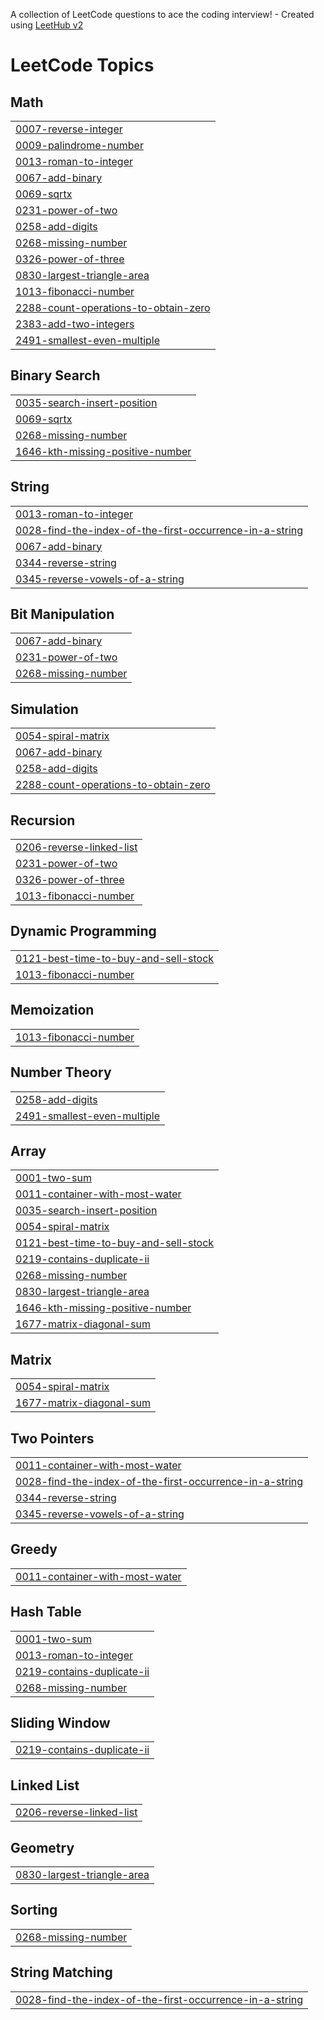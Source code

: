 A collection of LeetCode questions to ace the coding interview! - Created using [LeetHub v2](https://github.com/arunbhardwaj/LeetHub-2.0)
<!---LeetCode Topics Start-->
# LeetCode Topics
## Math
|  |
| ------- |
| [0007-reverse-integer](https://github.com/Viveksahoo-svg/DSA/tree/master/0007-reverse-integer) |
| [0009-palindrome-number](https://github.com/Viveksahoo-svg/DSA/tree/master/0009-palindrome-number) |
| [0013-roman-to-integer](https://github.com/Viveksahoo-svg/DSA/tree/master/0013-roman-to-integer) |
| [0067-add-binary](https://github.com/Viveksahoo-svg/DSA/tree/master/0067-add-binary) |
| [0069-sqrtx](https://github.com/Viveksahoo-svg/DSA/tree/master/0069-sqrtx) |
| [0231-power-of-two](https://github.com/Viveksahoo-svg/DSA/tree/master/0231-power-of-two) |
| [0258-add-digits](https://github.com/Viveksahoo-svg/DSA/tree/master/0258-add-digits) |
| [0268-missing-number](https://github.com/Viveksahoo-svg/DSA/tree/master/0268-missing-number) |
| [0326-power-of-three](https://github.com/Viveksahoo-svg/DSA/tree/master/0326-power-of-three) |
| [0830-largest-triangle-area](https://github.com/Viveksahoo-svg/DSA/tree/master/0830-largest-triangle-area) |
| [1013-fibonacci-number](https://github.com/Viveksahoo-svg/DSA/tree/master/1013-fibonacci-number) |
| [2288-count-operations-to-obtain-zero](https://github.com/Viveksahoo-svg/DSA/tree/master/2288-count-operations-to-obtain-zero) |
| [2383-add-two-integers](https://github.com/Viveksahoo-svg/DSA/tree/master/2383-add-two-integers) |
| [2491-smallest-even-multiple](https://github.com/Viveksahoo-svg/DSA/tree/master/2491-smallest-even-multiple) |
## Binary Search
|  |
| ------- |
| [0035-search-insert-position](https://github.com/Viveksahoo-svg/DSA/tree/master/0035-search-insert-position) |
| [0069-sqrtx](https://github.com/Viveksahoo-svg/DSA/tree/master/0069-sqrtx) |
| [0268-missing-number](https://github.com/Viveksahoo-svg/DSA/tree/master/0268-missing-number) |
| [1646-kth-missing-positive-number](https://github.com/Viveksahoo-svg/DSA/tree/master/1646-kth-missing-positive-number) |
## String
|  |
| ------- |
| [0013-roman-to-integer](https://github.com/Viveksahoo-svg/DSA/tree/master/0013-roman-to-integer) |
| [0028-find-the-index-of-the-first-occurrence-in-a-string](https://github.com/Viveksahoo-svg/DSA/tree/master/0028-find-the-index-of-the-first-occurrence-in-a-string) |
| [0067-add-binary](https://github.com/Viveksahoo-svg/DSA/tree/master/0067-add-binary) |
| [0344-reverse-string](https://github.com/Viveksahoo-svg/DSA/tree/master/0344-reverse-string) |
| [0345-reverse-vowels-of-a-string](https://github.com/Viveksahoo-svg/DSA/tree/master/0345-reverse-vowels-of-a-string) |
## Bit Manipulation
|  |
| ------- |
| [0067-add-binary](https://github.com/Viveksahoo-svg/DSA/tree/master/0067-add-binary) |
| [0231-power-of-two](https://github.com/Viveksahoo-svg/DSA/tree/master/0231-power-of-two) |
| [0268-missing-number](https://github.com/Viveksahoo-svg/DSA/tree/master/0268-missing-number) |
## Simulation
|  |
| ------- |
| [0054-spiral-matrix](https://github.com/Viveksahoo-svg/DSA/tree/master/0054-spiral-matrix) |
| [0067-add-binary](https://github.com/Viveksahoo-svg/DSA/tree/master/0067-add-binary) |
| [0258-add-digits](https://github.com/Viveksahoo-svg/DSA/tree/master/0258-add-digits) |
| [2288-count-operations-to-obtain-zero](https://github.com/Viveksahoo-svg/DSA/tree/master/2288-count-operations-to-obtain-zero) |
## Recursion
|  |
| ------- |
| [0206-reverse-linked-list](https://github.com/Viveksahoo-svg/DSA/tree/master/0206-reverse-linked-list) |
| [0231-power-of-two](https://github.com/Viveksahoo-svg/DSA/tree/master/0231-power-of-two) |
| [0326-power-of-three](https://github.com/Viveksahoo-svg/DSA/tree/master/0326-power-of-three) |
| [1013-fibonacci-number](https://github.com/Viveksahoo-svg/DSA/tree/master/1013-fibonacci-number) |
## Dynamic Programming
|  |
| ------- |
| [0121-best-time-to-buy-and-sell-stock](https://github.com/Viveksahoo-svg/DSA/tree/master/0121-best-time-to-buy-and-sell-stock) |
| [1013-fibonacci-number](https://github.com/Viveksahoo-svg/DSA/tree/master/1013-fibonacci-number) |
## Memoization
|  |
| ------- |
| [1013-fibonacci-number](https://github.com/Viveksahoo-svg/DSA/tree/master/1013-fibonacci-number) |
## Number Theory
|  |
| ------- |
| [0258-add-digits](https://github.com/Viveksahoo-svg/DSA/tree/master/0258-add-digits) |
| [2491-smallest-even-multiple](https://github.com/Viveksahoo-svg/DSA/tree/master/2491-smallest-even-multiple) |
## Array
|  |
| ------- |
| [0001-two-sum](https://github.com/Viveksahoo-svg/DSA/tree/master/0001-two-sum) |
| [0011-container-with-most-water](https://github.com/Viveksahoo-svg/DSA/tree/master/0011-container-with-most-water) |
| [0035-search-insert-position](https://github.com/Viveksahoo-svg/DSA/tree/master/0035-search-insert-position) |
| [0054-spiral-matrix](https://github.com/Viveksahoo-svg/DSA/tree/master/0054-spiral-matrix) |
| [0121-best-time-to-buy-and-sell-stock](https://github.com/Viveksahoo-svg/DSA/tree/master/0121-best-time-to-buy-and-sell-stock) |
| [0219-contains-duplicate-ii](https://github.com/Viveksahoo-svg/DSA/tree/master/0219-contains-duplicate-ii) |
| [0268-missing-number](https://github.com/Viveksahoo-svg/DSA/tree/master/0268-missing-number) |
| [0830-largest-triangle-area](https://github.com/Viveksahoo-svg/DSA/tree/master/0830-largest-triangle-area) |
| [1646-kth-missing-positive-number](https://github.com/Viveksahoo-svg/DSA/tree/master/1646-kth-missing-positive-number) |
| [1677-matrix-diagonal-sum](https://github.com/Viveksahoo-svg/DSA/tree/master/1677-matrix-diagonal-sum) |
## Matrix
|  |
| ------- |
| [0054-spiral-matrix](https://github.com/Viveksahoo-svg/DSA/tree/master/0054-spiral-matrix) |
| [1677-matrix-diagonal-sum](https://github.com/Viveksahoo-svg/DSA/tree/master/1677-matrix-diagonal-sum) |
## Two Pointers
|  |
| ------- |
| [0011-container-with-most-water](https://github.com/Viveksahoo-svg/DSA/tree/master/0011-container-with-most-water) |
| [0028-find-the-index-of-the-first-occurrence-in-a-string](https://github.com/Viveksahoo-svg/DSA/tree/master/0028-find-the-index-of-the-first-occurrence-in-a-string) |
| [0344-reverse-string](https://github.com/Viveksahoo-svg/DSA/tree/master/0344-reverse-string) |
| [0345-reverse-vowels-of-a-string](https://github.com/Viveksahoo-svg/DSA/tree/master/0345-reverse-vowels-of-a-string) |
## Greedy
|  |
| ------- |
| [0011-container-with-most-water](https://github.com/Viveksahoo-svg/DSA/tree/master/0011-container-with-most-water) |
## Hash Table
|  |
| ------- |
| [0001-two-sum](https://github.com/Viveksahoo-svg/DSA/tree/master/0001-two-sum) |
| [0013-roman-to-integer](https://github.com/Viveksahoo-svg/DSA/tree/master/0013-roman-to-integer) |
| [0219-contains-duplicate-ii](https://github.com/Viveksahoo-svg/DSA/tree/master/0219-contains-duplicate-ii) |
| [0268-missing-number](https://github.com/Viveksahoo-svg/DSA/tree/master/0268-missing-number) |
## Sliding Window
|  |
| ------- |
| [0219-contains-duplicate-ii](https://github.com/Viveksahoo-svg/DSA/tree/master/0219-contains-duplicate-ii) |
## Linked List
|  |
| ------- |
| [0206-reverse-linked-list](https://github.com/Viveksahoo-svg/DSA/tree/master/0206-reverse-linked-list) |
## Geometry
|  |
| ------- |
| [0830-largest-triangle-area](https://github.com/Viveksahoo-svg/DSA/tree/master/0830-largest-triangle-area) |
## Sorting
|  |
| ------- |
| [0268-missing-number](https://github.com/Viveksahoo-svg/DSA/tree/master/0268-missing-number) |
## String Matching
|  |
| ------- |
| [0028-find-the-index-of-the-first-occurrence-in-a-string](https://github.com/Viveksahoo-svg/DSA/tree/master/0028-find-the-index-of-the-first-occurrence-in-a-string) |
<!---LeetCode Topics End-->